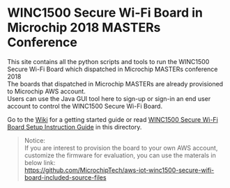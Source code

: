 # WINC1500 Secure Wi-Fi Board in Microchip 2018 MASTERs Conference

This site contains all the python scripts and tools to run the WINC1500 Secure Wi-Fi Board which dispatched in Microchip MASTERs conference 2018\
The boards that dispatched in Microchip MASTERs are already provisioned to Microchip AWS account.\
Users can use the Java GUI tool here to sign-up or sign-in an end user account to control the WINC1500 Secure Wi-Fi Board.

Go to the [Wiki](https://github.com/MicrochipTech/aws-iot-winc1500-secure-wifi-board/wiki) for a getting started guide or read [WINC1500 Secure Wi-Fi Board Setup Instruction Guide](https://github.com/MicrochipTech/aws-iot-winc1500-secure-wifi-board/blob/master/doc/master_workshop_secure_wifi_board_setup_instruction.pdf) in this directory.


>Notice:\
If you are interest to provision the board to your own AWS account, customize the firmware for evaluation, you can use the materals in below link:\
https://github.com/MicrochipTech/aws-iot-winc1500-secure-wifi-board-included-source-files

